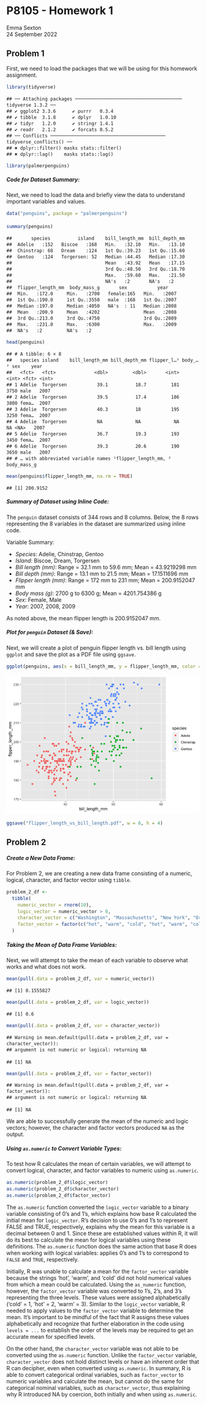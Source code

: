 P8105 - Homework 1
================
Emma Sexton <br>
24 September 2022

## Problem 1

First, we need to load the packages that we will be using for this
homework assignment.

``` r
library(tidyverse)
```

    ## ── Attaching packages ─────────────────────────────────────── tidyverse 1.3.2 ──
    ## ✔ ggplot2 3.3.6      ✔ purrr   0.3.4 
    ## ✔ tibble  3.1.8      ✔ dplyr   1.0.10
    ## ✔ tidyr   1.2.0      ✔ stringr 1.4.1 
    ## ✔ readr   2.1.2      ✔ forcats 0.5.2 
    ## ── Conflicts ────────────────────────────────────────── tidyverse_conflicts() ──
    ## ✖ dplyr::filter() masks stats::filter()
    ## ✖ dplyr::lag()    masks stats::lag()

``` r
library(palmerpenguins)
```

##### Code for Dataset Summary:

Next, we need to load the data and briefly view the data to understand
important variables and values.

``` r
data("penguins", package = "palmerpenguins")

summary(penguins)
```

    ##       species          island    bill_length_mm  bill_depth_mm  
    ##  Adelie   :152   Biscoe   :168   Min.   :32.10   Min.   :13.10  
    ##  Chinstrap: 68   Dream    :124   1st Qu.:39.23   1st Qu.:15.60  
    ##  Gentoo   :124   Torgersen: 52   Median :44.45   Median :17.30  
    ##                                  Mean   :43.92   Mean   :17.15  
    ##                                  3rd Qu.:48.50   3rd Qu.:18.70  
    ##                                  Max.   :59.60   Max.   :21.50  
    ##                                  NA's   :2       NA's   :2      
    ##  flipper_length_mm  body_mass_g       sex           year     
    ##  Min.   :172.0     Min.   :2700   female:165   Min.   :2007  
    ##  1st Qu.:190.0     1st Qu.:3550   male  :168   1st Qu.:2007  
    ##  Median :197.0     Median :4050   NA's  : 11   Median :2008  
    ##  Mean   :200.9     Mean   :4202                Mean   :2008  
    ##  3rd Qu.:213.0     3rd Qu.:4750                3rd Qu.:2009  
    ##  Max.   :231.0     Max.   :6300                Max.   :2009  
    ##  NA's   :2         NA's   :2

``` r
head(penguins)
```

    ## # A tibble: 6 × 8
    ##   species island    bill_length_mm bill_depth_mm flipper_l…¹ body_…² sex    year
    ##   <fct>   <fct>              <dbl>         <dbl>       <int>   <int> <fct> <int>
    ## 1 Adelie  Torgersen           39.1          18.7         181    3750 male   2007
    ## 2 Adelie  Torgersen           39.5          17.4         186    3800 fema…  2007
    ## 3 Adelie  Torgersen           40.3          18           195    3250 fema…  2007
    ## 4 Adelie  Torgersen           NA            NA            NA      NA <NA>   2007
    ## 5 Adelie  Torgersen           36.7          19.3         193    3450 fema…  2007
    ## 6 Adelie  Torgersen           39.3          20.6         190    3650 male   2007
    ## # … with abbreviated variable names ¹​flipper_length_mm, ²​body_mass_g

``` r
mean(penguins$flipper_length_mm, na.rm = TRUE)
```

    ## [1] 200.9152

##### Summary of Dataset using Inline Code:

The `penguin` dataset consists of 344 rows and 8 columns. Below, the 8
rows representing the 8 variables in the dataset are summarized using
inline code.

Variable Summary:

-   *Species*: Adelie, Chinstrap, Gentoo
-   *Island*: Biscoe, Dream, Torgersen
-   *Bill length (mm)*: Range = 32.1 mm to 59.6 mm; Mean = 43.9219298 mm
-   *Bill depth (mm)*: Range = 13.1 mm to 21.5 mm; Mean = 17.1511696 mm
-   *Flipper length (mm)*: Range = 172 mm to 231 mm; Mean = 200.9152047
    mm
-   *Body mass (g)*: 2700 g to 6300 g; Mean = 4201.754386 g
-   *Sex*: Female, Male
-   *Year*: 2007, 2008, 2009

As noted above, the mean flipper length is 200.9152047 mm.

##### Plot for `penguin` Dataset (& Save):

Next, we will create a plot of penguin flipper length vs. bill length
using `ggplot` and save the plot as a PDF file using `ggsave`.

``` r
ggplot(penguins, aes(x = bill_length_mm, y = flipper_length_mm, color = species)) + geom_point(na.rm = TRUE)
```

![](p8105_hw1_els2250_files/figure-gfm/unnamed-chunk-3-1.png)<!-- -->

``` r
ggsave("flipper_length_vs_bill_length.pdf", w = 6, h = 4)
```

## Problem 2

##### Create a New Data Frame:

For Problem 2, we are creating a new data frame consisting of a numeric,
logical, character, and factor vector using `tibble`.

``` r
problem_2_df <- 
  tibble(
    numeric_vector = rnorm(10),
    logic_vector = numeric_vector > 0,
    character_vector = c("Washington", "Massachusetts", "New York", "Oregon", "California", "Maine", "Vermont", "New Hampshire", "Idaho", "Colorado"),
    factor_vector = factor(c("hot", "warm", "cold", "hot", "warm", "cold", "hot", "warm", "cold", "cold"))
  )
```

##### Taking the Mean of Data Frame Variables:

Next, we will attempt to take the mean of each variable to observe what
works and what does not work.

``` r
mean(pull(.data = problem_2_df, var = numeric_vector))
```

    ## [1] 0.1555827

``` r
mean(pull(.data = problem_2_df, var = logic_vector))
```

    ## [1] 0.6

``` r
mean(pull(.data = problem_2_df, var = character_vector))
```

    ## Warning in mean.default(pull(.data = problem_2_df, var = character_vector)):
    ## argument is not numeric or logical: returning NA

    ## [1] NA

``` r
mean(pull(.data = problem_2_df, var = factor_vector))
```

    ## Warning in mean.default(pull(.data = problem_2_df, var = factor_vector)):
    ## argument is not numeric or logical: returning NA

    ## [1] NA

We are able to successfully generate the mean of the numeric and logic
vectors; however, the character and factor vectors produced `NA` as the
output.

##### Using `as.numeric` to Convert Variable Types:

To test how R calculates the mean of certain variables, we will attempt
to convert logical, character, and factor variables to numeric using
`as.numeric`.

``` r
as.numeric(problem_2_df$logic_vector)
as.numeric(problem_2_df$character_vector)
as.numeric(problem_2_df$factor_vector)
```

The `as.numeric` function converted the `logic_vector` variable to a
binary variable consisting of 0’s and 1’s, which explains how base R
calculated the initial mean for `logic_vector`. R’s decision to use 0’s
and 1’s to represent FALSE and TRUE, respectively, explains why the mean
for this variable is a decimal between 0 and 1. Since these are
established values within R, it will do its best to calculate the mean
for logical variables using these definitions. The `as.numeric` function
does the same action that base R does when working with logical
variables: applies 0’s and 1’s to correspond to `FALSE` and `TRUE`,
respectively.

Initially, R was unable to calculate a mean for the `factor_vector`
variable because the strings ‘hot’, ‘warm’, and ‘cold’ did not hold
numerical values from which a mean could be calculated. Using the
`as_numeric` function, however, the `factor_vector` variable was
converted to 1’s, 2’s, and 3’s representing the three levels. These
values were assigned alphabetically (‘cold’ = 1, ‘hot’ = 2, ‘warm’ = 3).
Similar to the `logic_vector` variable, R needed to apply values to the
`factor_vector` variable to determine the mean. It’s important to be
mindful of the fact that R assigns these values alphabetically and
recognize that further elaboration in the code using `levels = ...` to
establish the order of the levels may be required to get an accurate
mean for specified levels.

On the other hand, the `character_vector` variable was not able to be
converted using the `as.numeric` function. Unlike the `factor_vector`
variable, `character_vector` does not hold distinct levels or have an
inherent order that R can decipher, even when converted using
`as.numeric`. In summary, R is able to convert categorical ordinal
variables, such as `factor_vector` to numeric variables and calculate
the mean, but cannot do the same for categorical nominal variables, such
as `character_vector`, thus explaining why R introduced NA by coercion,
both initially and when using `as.numeric`.
